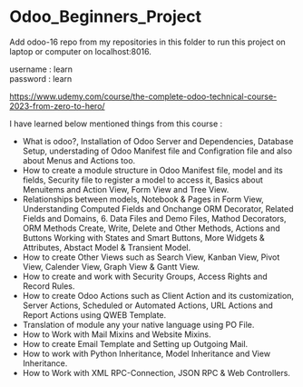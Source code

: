 # Odoo_Beginners_Project

Add odoo-16 repo from my repositories in this folder to run this project on laptop or computer on localhost:8016.
</br>

username : learn</br>
password : learn
</br>

https://www.udemy.com/course/the-complete-odoo-technical-course-2023-from-zero-to-hero/
</br>

I have learned below mentioned things from this course :

- What is odoo?, Installation of Odoo Server and Dependencies, Database Setup, understading of Odoo Manifest file and Configration file and also about Menus and Actions too.
- How to create a module structure in Odoo Manifest file, model and its fields, Security file to register a model to access it, Basics about Menuitems and Action View, Form View and Tree View.
- Relationships between models, Notebook & Pages in Form View, Understanding Computed Fields and Onchange ORM Decorator, Related Fields and Domains, 6. Data Files and Demo Files, Mathod Decorators, ORM Methods Create, Write, Delete and Other Methods, Actions and Buttons Working with States and Smart Buttons, More Widgets & Attributes, Abstact Model & Transient Model.
- How to create Other Views such as Search View, Kanban View, Pivot View, Calender View, Graph View & Gantt View.
- How to create and work with Security Groups, Access Rights and Record Rules.
- How to create Odoo Actions such as Client Action and its customization, Server Actions, Scheduled or Automated Actions, URL Actions and Report Actions using QWEB Template.
- Translation of module any your native language using PO File.
- How to Work with Mail Mixins and Website Mixins.
- How to create Email Template and Setting up Outgoing Mail.
- How to work with Python Inheritance, Model Inheritance and View Inheritance.
- How to Work with XML RPC-Connection, JSON RPC & Web Controllers.